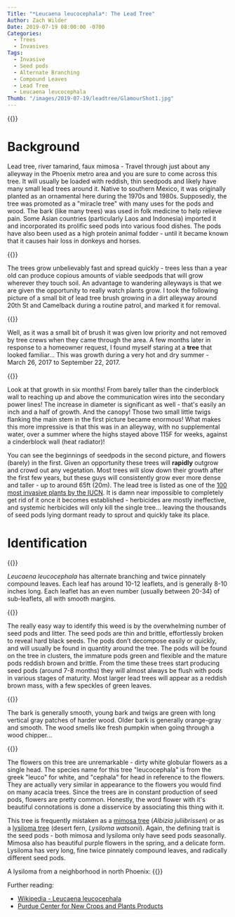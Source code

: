 ```yaml
---
Title: "*Leucaena leucocephala*: The Lead Tree"
Author: Zach Wilder
Date: 2019-07-19 08:00:00 -0700
Categories:
  - Trees
  - Invasives
Tags:
  - Invasive
  - Seed pods
  - Alternate Branching
  - Compound Leaves
  - Lead Tree
  - Leucaena leucocephala
Thumb: "/images/2019-07-19/leadtree/GlamourShot1.jpg"
---
```


{{<ltbox src="2019-07-19-LeadTree/GlamourShot1.jpg">}}

# Background
Lead tree, river tamarind, faux mimosa - Travel through just about any alleyway
in the Phoenix metro area and you are sure to come across this tree. It will
usually be loaded with reddish, thin seedpods and likely have many small lead
trees around it. Native to southern Mexico, it was originally planted as an
ornamental here during the 1970s and 1980s. Supposedly, the tree was promoted as
a "miracle tree" with many uses for the pods and wood. The bark (like many
trees) was used in folk medicine to help relieve pain. Some Asian countries
(particularly Laos and Indonesia) imported it and incorporated its prolific seed
pods into various food dishes. The pods have also been used as a high protein
animal fodder - until it became known that it causes hair loss in donkeys and
horses.

{{<ltbox src="2019-07-19-LeadTree/GlamourShot3.jpg">}}

The trees grow unbelievably fast and spread quickly - trees less than a year old
can produce copious amounts of viable seedpods that will grow wherever they
touch soil. An advantage to wandering alleyways is that we are given the
opportunity to really watch plants grow. I took the following picture of a small
bit of lead tree brush growing in a dirt alleyway around 20th St and Camelback
during a routine patrol, and marked it for removal. 

{{<ltbox src="2019-07-19-LeadTree/032617.jpg">}}
 
Well, as it was a small bit of brush it was given low priority and not removed
by tree crews when they came through the area. A few months later in response to
a homeowner request, I found myself staring at a **tree** that looked
familiar... This was growth during a very hot and dry summer - March 26, 2017 to
September 22, 2017.

{{<ltbox src="2019-07-19-LeadTree/092217.jpg">}}

Look at that growth in six months! From barely taller than the cinderblock wall
to reaching up and above the communication wires into the secondary power lines!
The increase in diameter is significant as well - that's easily an inch and a
half of growth. And the canopy! Those two small little twigs flanking the main
stem in the first picture became enormous! What makes this more impressive is
that this was in an alleyway, with no supplemental water, over a summer where
the highs stayed above 115F for weeks, against a cinderblock wall (heat
radiator)!

You can see the beginnings of seedpods in the second picture, and flowers
(barely) in the first. Given an opportunity these trees will **rapidly** outgrow
and crowd out any vegetation. Most trees will slow down their growth after the
first few years, but these guys will consistently grow ever more dense and
taller - up to around 65ft (20m). The lead tree is listed as one of the [100
most invasive plants by the
IUCN](http://www.iucngisd.org/gisd/species.php?sc=23). It is damn near
impossible to completely get rid of it once it becomes established - herbicides
are mostly ineffective, and systemic herbicides will only kill the single
tree... leaving the thousands of seed pods lying dormant ready to sprout and
quickly take its place. 

# Identification

{{<ltbox src="2019-07-19-LeadTree/GlamourShot2.jpg">}}

*Leucaena leucocephala* has alternate branching and twice pinnately compound leaves. Each
leaf has around 10-12 leaflets, and is generally 8-10 inches long. Each leaflet has an even
number (usually between 20-34) of sub-leaflets, all with smooth margins.

{{<ltbox src="2019-07-19-LeadTree/Leaves.jpg">}}

The really easy way to identify this weed is by the overwhelming number of seed
pods and litter. The seed pods are thin and brittle, effortlessly broken to
reveal hard black seeds. The pods don’t decompose easily or quickly, and will
usually be found in quantity around the tree. The pods will be found on the tree
in clusters, the immature pods green and flexible and the mature pods reddish
brown and brittle. From the time these trees start producing seed pods (around
7-8 months) they will almost always be flush with pods in various stages of
maturity. Most larger lead trees will appear as a reddish brown mass, with a few
speckles of green leaves.

{{<ltbox-gallery3 src1="2019-07-19-LeadTree/SeedPods3.jpg" src2="2019-07-19-LeadTree/SeedPods1.jpg" src3="2019-07-19-LeadTree/SeedPods2.jpg">}}

The bark is generally smooth, young bark and twigs are green with long vertical
gray patches of harder wood. Older bark is generally orange-gray and smooth. The
wood smells like fresh pumpkin when going through a wood chipper...

{{<ltbox src="2019-07-19-LeadTree/Bark.jpg">}}

The flowers on this tree are unremarkable - dirty white globular flowers as a
single head. The species name for this tree "leucocephala" is from the greek
"leuco" for white, and "cephala" for head in reference to the flowers. They are
actually very similar in appearance to the flowers you would find on many acacia
trees. Since the trees are in constant production of seed pods, flowers are
pretty common. Honestly, the word flower with it's beautiful connotations is
done a disservice by associating this thing with it.  

This tree is frequently mistaken as a [mimosa
tree](http://www.public.asu.edu/~camartin/plants/Plant%20html%20files/albiziajulibrissin.html)
(*Albizia juliibrissen*) or as
a [lysiloma
tree](http://www.public.asu.edu/~camartin/plants/Plant%20html%20files/lysilomawatsonii.html)
(desert fern, *Lysiloma watsonii*). Again, the defining trait is the seed pods -
both mimosa and lysiloma only have seed pods seasonally. Mimosa also has
beautiful purple flowers in the spring, and a delicate form. Lysiloma has very
long, fine twice pinnately compound leaves, and radically different seed pods.

<!-- A mimosa tree: -->
<!-- {{<ltbox src="2019-07-19-LeadTree/mimosa.jpg">}} -->

A lysiloma from a neighborhood in north Phoenix:
{{<ltbox-gallery3 src1="2019-07-19-LeadTree/Lysiloma1.jpg" src2="2019-07-19-LeadTree/Lysiloma2.jpg" src3="2019-07-19-LeadTree/Lysiloma3.jpg">}}

Further reading:

- [Wikipedia - Leucaena leucocephala](https://en.wikipedia.org/wiki/Leucaena_leucocephala)
- [Purdue Center for New Crops and Plants Products](https://hort.purdue.edu/newcrop/duke_energy/Leucaena_leucocephala.html)

